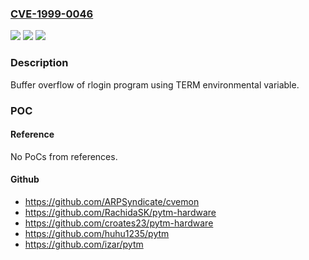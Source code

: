 ### [CVE-1999-0046](https://cve.mitre.org/cgi-bin/cvename.cgi?name=CVE-1999-0046)
![](https://img.shields.io/static/v1?label=Product&message=n%2Fa&color=blue)
![](https://img.shields.io/static/v1?label=Version&message=n%2Fa&color=blue)
![](https://img.shields.io/static/v1?label=Vulnerability&message=n%2Fa&color=brighgreen)

### Description

Buffer overflow of rlogin program using TERM environmental variable.

### POC

#### Reference
No PoCs from references.

#### Github
- https://github.com/ARPSyndicate/cvemon
- https://github.com/RachidaSK/pytm-hardware
- https://github.com/croates23/pytm-hardware
- https://github.com/huhu1235/pytm
- https://github.com/izar/pytm


